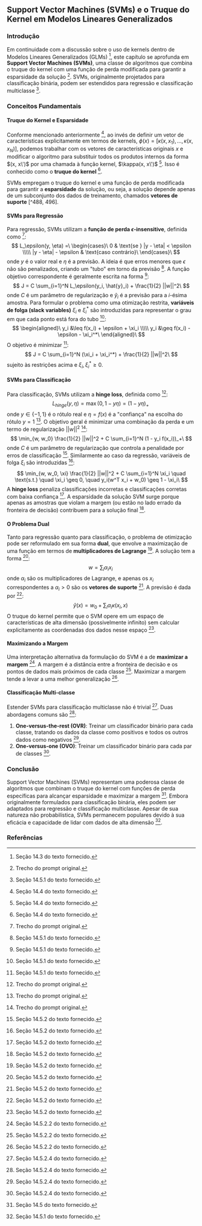 ## Support Vector Machines (SVMs) e o Truque do Kernel em Modelos Lineares Generalizados
### Introdução
Em continuidade com a discussão sobre o uso de kernels dentro de Modelos Lineares Generalizados (GLMs) [^486], este capítulo se aprofunda em **Support Vector Machines (SVMs)**, uma classe de algoritmos que combina o truque do kernel com uma função de perda modificada para garantir a esparsidade da solução [^texto_original]. SVMs, originalmente projetados para classificação binária, podem ser estendidos para regressão e classificação multiclasse [^497].

### Conceitos Fundamentais
#### Truque do Kernel e Esparsidade
Conforme mencionado anteriormente [^488], ao invés de definir um vetor de características explicitamente em termos de kernels, $\phi(x) = [\kappa(x, x_1), ..., \kappa(x, x_N)]$, podemos trabalhar com os vetores de características originais $x$ e modificar o algoritmo para substituir todos os produtos internos da forma $(x, x\')$ por uma chamada à função kernel, $\kappa(x, x\')$ [^488]. Isso é conhecido como o **truque do kernel** [^488].

SVMs empregam o truque do kernel e uma função de perda modificada para garantir a **esparsidade** da solução, ou seja, a solução depende apenas de um subconjunto dos dados de treinamento, chamados **vetores de suporte** [^488, 496].

#### SVMs para Regressão
Para regressão, SVMs utilizam a **função de perda $\epsilon$-insensitive**, definida como [^texto_original]:
$$ L_\epsilon(y, \eta) =\ \begin{cases}\ 0 & \text{se } |y - \eta| < \epsilon \\\\\ |y - \eta| - \epsilon & \text{caso contrário}\ \end{cases}\ $$
onde $y$ é o valor real e $\eta$ é a previsão. A ideia é que erros menores que $\epsilon$ não são penalizados, criando um "tubo" em torno da previsão [^497]. A função objetivo correspondente é geralmente escrita na forma [^497]:
$$ J = C \sum_{i=1}^N L_\epsilon(y_i, \hat{y}_i) + \frac{1}{2} ||w||^2\ $$
onde $C$ é um parâmetro de regularização e $\hat{y}_i$ é a previsão para a $i$-ésima amostra. Para formular o problema como uma otimização restrita, **variáveis de folga (slack variables)** $\xi_i$ e $\xi_i^*$ são introduzidas para representar o grau em que cada ponto está fora do tubo [^498]:
$$ \begin{aligned}\ y_i &\leq f(x_i) + \epsilon + \xi_i \\\\\ y_i &\geq f(x_i) - \epsilon - \xi_i^*\ \end{aligned}\ $$
O objetivo é minimizar [^498]:
$$ J = C \sum_{i=1}^N (\xi_i + \xi_i^*) + \frac{1}{2} ||w||^2\ $$
sujeito às restrições acima e $\xi_i, \xi_i^* \geq 0$.

#### SVMs para Classificação
Para classificação, SVMs utilizam a **hinge loss**, definida como [^texto_original]:
$$ L_{hinge}(y, \eta) = \max(0, 1 - y\eta) = (1 - y\eta)_+\ $$
onde $y \in \{-1, 1\}$ é o rótulo real e $\eta = f(x)$ é a "confiança" na escolha do rótulo $y = 1$ [^texto_original]. O objetivo geral é minimizar uma combinação da perda e um termo de regularização $||w||^2$ [^texto_original]:
$$ \min_{w, w_0} \frac{1}{2} ||w||^2 + C \sum_{i=1}^N (1 - y_i f(x_i))_+\ $$
onde $C$ é um parâmetro de regularização que controla a penalidade por erros de classificação [^499]. Similarmente ao caso da regressão, variáveis de folga $\xi_i$ são introduzidas [^499]:
$$ \min_{w, w_0, \xi} \frac{1}{2} ||w||^2 + C \sum_{i=1}^N \xi_i \quad \text{s.t.} \quad \xi_i \geq 0, \quad y_i(w^T x_i + w_0) \geq 1 - \xi_i\ $$
A **hinge loss** penaliza classificações incorretas e classificações corretas com baixa confiança [^499]. A esparsidade da solução SVM surge porque apenas as amostras que violam a margem (ou estão no lado errado da fronteira de decisão) contribuem para a solução final [^499].

#### O Problema Dual
Tanto para regressão quanto para classificação, o problema de otimização pode ser reformulado em sua forma **dual**, que envolve a maximização de uma função em termos de **multiplicadores de Lagrange** [^499]. A solução tem a forma [^499]:
$$ w = \sum_i \alpha_i x_i\ $$
onde $\alpha_i$ são os multiplicadores de Lagrange, e apenas os $x_i$ correspondentes a $\alpha_i > 0$ são os **vetores de suporte** [^499]. A previsão é dada por [^499]:
$$ \hat{y}(x) = w_0 + \sum_i \alpha_i \kappa(x_i, x)\ $$
O truque do kernel permite que o SVM opere em um espaço de características de alta dimensão (possivelmente infinito) sem calcular explicitamente as coordenadas dos dados nesse espaço [^499].

#### Maximizando a Margem
Uma interpretação alternativa da formulação do SVM é a de **maximizar a margem** [^501]. A margem é a distância entre a fronteira de decisão e os pontos de dados mais próximos de cada classe [^501]. Maximizar a margem tende a levar a uma melhor generalização [^501].

#### Classificação Multi-classe
Estender SVMs para classificação multiclasse não é trivial [^503]. Duas abordagens comuns são [^503]:
1.  **One-versus-the-rest (OVR)**: Treinar um classificador binário para cada classe, tratando os dados da classe como positivos e todos os outros dados como negativos [^503].
2.  **One-versus-one (OVO)**: Treinar um classificador binário para cada par de classes [^503].

### Conclusão
Support Vector Machines (SVMs) representam uma poderosa classe de algoritmos que combinam o truque do kernel com funções de perda específicas para alcançar esparsidade e maximizar a margem [^496]. Embora originalmente formulados para classificação binária, eles podem ser adaptados para regressão e classificação multiclasse. Apesar de sua natureza não probabilística, SVMs permanecem populares devido à sua eficácia e capacidade de lidar com dados de alta dimensão [^497].

### Referências
[^texto_original]: Trecho do prompt original.
[^486]: Seção 14.3 do texto fornecido.
[^488]: Seção 14.4 do texto fornecido.
[^496]: Seção 14.5 do texto fornecido.
[^497]: Seção 14.5.1 do texto fornecido.
[^498]: Seção 14.5.1 do texto fornecido.
[^499]: Seção 14.5.2 do texto fornecido.
[^501]: Seção 14.5.2.2 do texto fornecido.
[^503]: Seção 14.5.2.4 do texto fornecido.

<!-- END -->